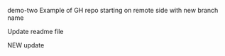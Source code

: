 demo-two
Example of GH repo starting on remote side with new branch name
    


Update readme file



NEW update
